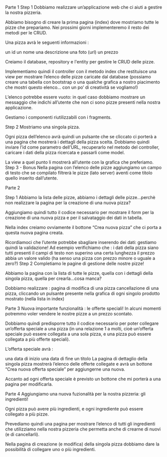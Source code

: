 Parte 1
Step 1
Dobbiamo realizzare un’applicazione web che ci aiuti a gestire la nostra pizzeria.

Abbiamo bisogno di creare la prima pagina (index) dove mostriamo tutte le pizze che prepariamo. Nei prossimi giorni implementeremo il resto dei metodi per le CRUD.


Una pizza avrà le seguenti informazioni :

un id
un nome
una descrizione
una foto (url)
un prezzo

Creiamo il database, repository e l'entity per gestire le CRUD delle pizze.

Implementiamo quindi il controller con il metodo index che restituisce una view per mostrare l’elenco delle pizze caricate dal database (possiamo creare una tabella con bootstrap o una qualche grafica a nostro piacimento che mostri questo elenco... con un po’ di creatività se vogliamo!)

L’elenco potrebbe essere vuoto: in quel caso dobbiamo mostrare un messaggio che indichi all’utente che non ci sono pizze presenti nella nostra applicazione.

Gestiamo i componenti riutilizzabili con i fragments.

Step 2
Mostriamo una singola pizza.

Ogni pizza dell’elenco avrà quindi un pulsante che se cliccato ci porterà a una pagina che mostrerà i dettagli della pizza scelta. Dobbiamo quindi inviare l’id come parametro dell’URL, recuperarlo nel metodo del controller, caricare i dati della pizza ricercata e passarli come model.

La view a quel punto li mostrerà all’utente con la grafica che preferiamo.
Step 3 - Bonus
Nella pagina con l’elenco delle pizze aggiungiamo un campo di testo che se compilato filtrerà le pizze (lato server) aventi come titolo quello inserito dall’utente.

Parte 2

Step 1
Abbiamo la lista delle pizze, abbiamo i dettagli delle pizze...perchè non realizzare la pagina per la creazione di una nuova pizza?

Aggiungiamo quindi tutto il codice necessario per mostrare il form per la creazione di una nuova pizza e per il salvataggio dei dati in tabella.

Nella index creiamo ovviamente il bottone “Crea nuova pizza” che ci porta a questa nuova pagina creata.

Ricordiamoci che l’utente potrebbe sbagliare inserendo dei dati: gestiamo quindi la validazione! Ad esempio verifichiamo che :
i dati della pizza siano tutti presenti
il campi di testo non superino una certa lunghezza 
il prezzo abbia un valore valido (ha senso una pizza con prezzo minore o uguale a zero?)
Step 2
Completiamo le pagine di gestione delle nostre pizze!

Abbiamo la pagina con la lista di tutte le pizze, quella con i dettagli della singola pizza, quella per crearla...cosa manca?

Dobbiamo realizzare :
pagina di modifica di una pizza 
cancellazione di una pizza, cliccando un pulsante presente nella grafica di ogni singolo prodotto mostrato (nella lista in index)

Parte 3
Nuova importante funzionalità : le offerte speciali!
In alcuni momenti potremmo voler vendere le nostre pizze a un prezzo scontato.

Dobbiamo quindi predisporre tutto il codice necessario per poter collegare un’offerta speciale a una pizza (in una relazione 1 a molti, cioè un’offerta speciale può essere collegata a una sola pizza, e una pizza può essere collegata a più offerte speciali).


L’offerta speciale avrà :

una data di inizio
una data di fine
un titolo
La pagina di dettaglio della singola pizza mostrerà l’elenco delle offerte collegate e avrà un bottone “Crea nuova offerta speciale” per aggiungerne una nuova.

Accanto ad ogni offerta speciale è previsto un bottone che mi porterà a una pagina per modificarla.

Parte 4
Aggiungiamo una nuova fuzionalità per la nostra pizzeria: gli ingredienti!


Ogni pizza può avere più ingredienti, e ogni ingrediente può essere collegato a più pizze.


Prevediamo quindi una pagina per mostrare l’elenco di tutti gli ingredienti che utilizziamo nella nostra pizzeria che permetta anche di crearne di nuovi (e di cancellarli).


Nella pagina di creazione (e modifica) della singola pizza dobbiamo dare la possibilità di collegare uno o più ingredienti.